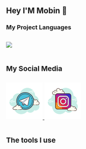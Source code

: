 ## Hey I'M Mobin 👋

<b><h3>My Project Languages<h3/><b/>

<img src="https://github-readme-stats.vercel.app/api/top-langs/?username=ALONE0007&hide_progress=true" />

## <h4>My Social Media<h4/>

<a href="https://t.me/ALONE_MOBIN">
<img src="https://github.com/ALONE0007/ALONE0007/blob/main/telegram-logo.png?raw=true">  
<a/>

<a href="https://instagram.com/alone__mobin">
<img src="https://github.com/ALONE0007/ALONE0007/blob/main/instagram-logo.png?raw=true">  
<a/>

## <h4>The tools I use<h4/>




